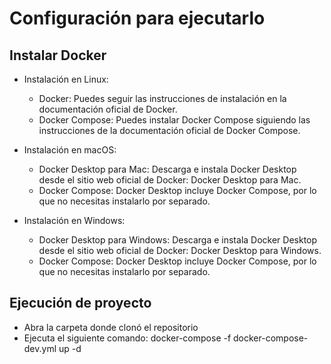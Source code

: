 # Configuración para ejecutarlo

## Instalar Docker
- Instalación en Linux:  
  - Docker: Puedes seguir las instrucciones de instalación en la documentación oficial de Docker.  
  - Docker Compose: Puedes instalar Docker Compose siguiendo las instrucciones de la documentación oficial de Docker Compose.

- Instalación en macOS:  
    - Docker Desktop para Mac: Descarga e instala Docker Desktop desde el sitio web oficial de Docker: Docker Desktop para Mac.
    - Docker Compose: Docker Desktop incluye Docker Compose, por lo que no necesitas instalarlo por separado.
  
- Instalación en Windows:
    - Docker Desktop para Windows: Descarga e instala Docker Desktop desde el sitio web oficial de Docker: Docker Desktop para Windows.
    - Docker Compose: Docker Desktop incluye Docker Compose, por lo que no necesitas instalarlo por separado.

## Ejecución de proyecto
- Abra la carpeta donde clonó el repositorio
- Ejecuta el siguiente comando: docker-compose -f docker-compose-dev.yml up -d
